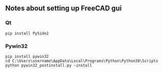## Notes about setting up FreeCAD gui

### Qt

```
pip install PySide2
```

### Pywin32

```
pip install pywin32
cd C:\Users\username\AppData\Local\Programs\Python\Python38\Scripts
python pywin32_postinstall.py -install
```



